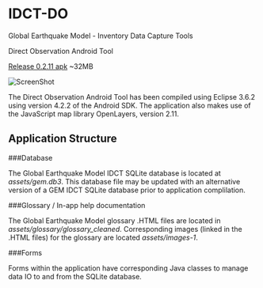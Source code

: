 # IDCT-DO



Global Earthquake Model - Inventory Data Capture Tools 

Direct Observation Android Tool




[Release 0.2.11 apk](http://idct.github.io/DirectObservationToolsForAndroid/idct.apk) ~32MB

![ScreenShot](http://idct.github.io/DirectObservationToolsForAndroid/download.png)





The Direct Observation Android Tool has been compiled using Eclipse 3.6.2 using version 4.2.2 of the Android SDK. The application also makes use of the JavaScript map library OpenLayers, version 2.11.

## Application Structure

###Database

The Global Earthquake Model IDCT SQLite database is located at *assets/gem.db3*. This database file may be updated with an alternative version of a GEM IDCT SQLite database prior to application complilation.


###Glossary / In-app help documentation

The Global Earthquake Model glossary .HTML files are located in *assets/glossary/glossary_cleaned*. Corresponding images (linked in the .HTML files) for the glossary are located *assets/images-1*.


###Forms

Forms within the application have corresponding Java classes to manage data IO to and from the SQLite database.

